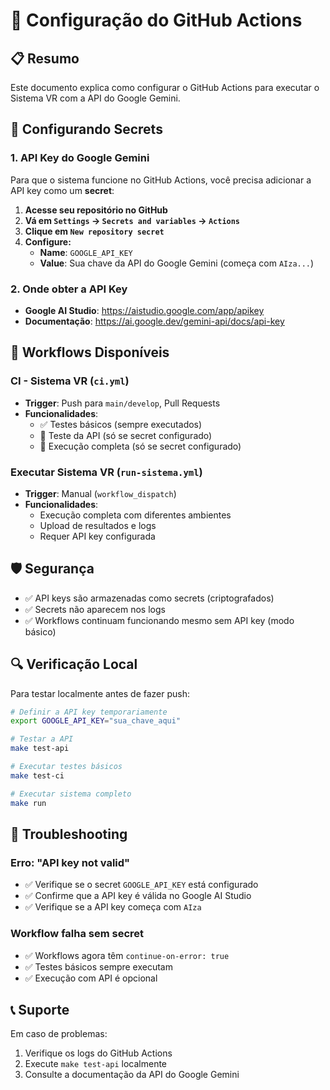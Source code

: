 # 🚀 Configuração do GitHub Actions

## 📋 Resumo

Este documento explica como configurar o GitHub Actions para executar o Sistema VR com a API do Google Gemini.

## 🔑 Configurando Secrets

### 1. API Key do Google Gemini

Para que o sistema funcione no GitHub Actions, você precisa adicionar a API key como um **secret**:

1. **Acesse seu repositório no GitHub**
2. **Vá em `Settings` → `Secrets and variables` → `Actions`**
3. **Clique em `New repository secret`**
4. **Configure:**
   - **Name**: `GOOGLE_API_KEY`
   - **Value**: Sua chave da API do Google Gemini (começa com `AIza...`)

### 2. Onde obter a API Key

- **Google AI Studio**: https://aistudio.google.com/app/apikey
- **Documentação**: https://ai.google.dev/gemini-api/docs/api-key

## 🔄 Workflows Disponíveis

### CI - Sistema VR (`ci.yml`)
- **Trigger**: Push para `main/develop`, Pull Requests
- **Funcionalidades**:
  - ✅ Testes básicos (sempre executados)
  - 🔑 Teste da API (só se secret configurado)
  - 🚀 Execução completa (só se secret configurado)

### Executar Sistema VR (`run-sistema.yml`)
- **Trigger**: Manual (`workflow_dispatch`)
- **Funcionalidades**:
  - Execução completa com diferentes ambientes
  - Upload de resultados e logs
  - Requer API key configurada

## 🛡️ Segurança

- ✅ API keys são armazenadas como secrets (criptografados)
- ✅ Secrets não aparecem nos logs
- ✅ Workflows continuam funcionando mesmo sem API key (modo básico)

## 🔍 Verificação Local

Para testar localmente antes de fazer push:

```bash
# Definir a API key temporariamente
export GOOGLE_API_KEY="sua_chave_aqui"

# Testar a API
make test-api

# Executar testes básicos
make test-ci

# Executar sistema completo
make run
```

## 🚨 Troubleshooting

### Erro: "API key not valid"
- ✅ Verifique se o secret `GOOGLE_API_KEY` está configurado
- ✅ Confirme que a API key é válida no Google AI Studio
- ✅ Verifique se a API key começa com `AIza`

### Workflow falha sem secret
- ✅ Workflows agora têm `continue-on-error: true`
- ✅ Testes básicos sempre executam
- ✅ Execução com API é opcional

## 📞 Suporte

Em caso de problemas:
1. Verifique os logs do GitHub Actions
2. Execute `make test-api` localmente
3. Consulte a documentação da API do Google Gemini
